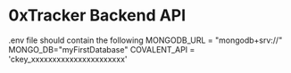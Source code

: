 # 0xTracker Backend API

.env file should contain the following
MONGODB_URL = "mongodb+srv://"
MONGO_DB="myFirstDatabase"
COVALENT_API = 'ckey_xxxxxxxxxxxxxxxxxxxxxx'
